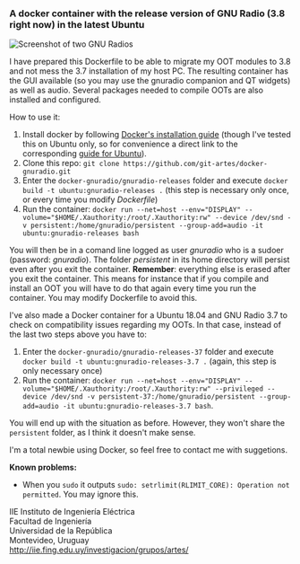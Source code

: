 ### A docker container with the release version of GNU Radio (3.8 right now) in the latest Ubuntu 

![Screenshot of two GNU Radios](https://iie.fing.edu.uy/personal/flarroca/wp-content/uploads/sites/12/2020/05/Screenshot_2020-05-13_11-54-20.png)

I have prepared this Dockerfile to be able to migrate my OOT modules to 3.8 and not mess the 3.7 installation of my host PC. The resulting container has the GUI available (so you may use the gnuradio companion and QT widgets) as well as audio. Several packages needed to compile OOTs are also installed and configured. 

How to use it: 

1. Install docker by following [Docker's installation guide](https://docs.docker.com/get-docker/) (though I've tested this on Ubuntu only, so for convenience a direct link to the corresponding [guide for Ubuntu](https://docs.docker.com/engine/install/ubuntu/#install-using-the-repository)). 
1. Clone this repo: `git clone https://github.com/git-artes/docker-gnuradio.git`
1. Enter the `docker-gnuradio/gnuradio-releases` folder and execute `docker build -t ubuntu:gnuradio-releases .` (this step is necessary only once, or every time you modify *Dockerfile*) 
1. Run the container: `docker run --net=host --env="DISPLAY" --volume="$HOME/.Xauthority:/root/.Xauthority:rw" --device /dev/snd -v persistent:/home/gnuradio/persistent --group-add=audio -it ubuntu:gnuradio-releases bash`

You will then be in a comand line logged as user *gnuradio* who is a sudoer (password: *gnuradio*). The folder *persistent* in its home directory will persist even after you exit the container. **Remember**: everything else is erased after you exit the container. This means for instance that if you compile and install an OOT you will have to do that again every time you run the container. You may modify Dockerfile to avoid this. 

I've also made a Docker container for a Ubuntu 18.04 and GNU Radio 3.7 to check on compatibility issues regarding my OOTs. In that case, instead of the last two steps above you have to: 

1. Enter the `docker-gnuradio/gnuradio-releases-37` folder and execute `docker build -t ubuntu:gnuradio-releases-3.7 .` (again, this step is only necessary once)
2. Run the container: `docker run --net=host --env="DISPLAY" --volume="$HOME/.Xauthority:/root/.Xauthority:rw" --privileged --device /dev/snd -v persistent-37:/home/gnuradio/persistent --group-add=audio -it ubuntu:gnuradio-releases-3.7 bash`. 

You will end up with the situation as before. However, they won't share the `persistent` folder, as I think it doesn't make sense.

I'm a total newbie using Docker, so feel free to contact me with suggetions. 

**Known problems:**
- When you `sudo` it outputs `sudo: setrlimit(RLIMIT_CORE): Operation not permitted`. You may ignore this. 

IIE Instituto de Ingeniería Eléctrica  
Facultad de Ingeniería  
Universidad de la República  
Montevideo, Uruguay  
http://iie.fing.edu.uy/investigacion/grupos/artes/  
 


